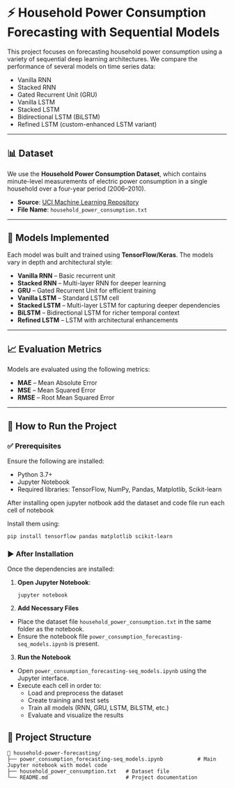 # ⚡ Household Power Consumption Forecasting with Sequential Models

This project focuses on forecasting household power consumption using a variety of sequential deep learning architectures. We compare the performance of several models on time series data:

- Vanilla RNN  
- Stacked RNN  
- Gated Recurrent Unit (GRU)  
- Vanilla LSTM  
- Stacked LSTM  
- Bidirectional LSTM (BiLSTM)  
- Refined LSTM (custom-enhanced LSTM variant)  

---

## 📊 Dataset

We use the **Household Power Consumption Dataset**, which contains minute-level measurements of electric power consumption in a single household over a four-year period (2006–2010).

- **Source**: [UCI Machine Learning Repository](https://archive.ics.uci.edu/ml/datasets/individual+household+electric+power+consumption)
- **File Name**: `household_power_consumption.txt`  

---

## 🧠 Models Implemented

Each model was built and trained using **TensorFlow/Keras**. The models vary in depth and architectural style:

- **Vanilla RNN** – Basic recurrent unit  
- **Stacked RNN** – Multi-layer RNN for deeper learning  
- **GRU** – Gated Recurrent Unit for efficient training  
- **Vanilla LSTM** – Standard LSTM cell  
- **Stacked LSTM** – Multi-layer LSTM for capturing deeper dependencies  
- **BiLSTM** – Bidirectional LSTM for richer temporal context  
- **Refined LSTM** – LSTM with architectural enhancements

---

## 📈 Evaluation Metrics

Models are evaluated using the following metrics:

- **MAE** – Mean Absolute Error  
- **MSE** – Mean Squared Error  
- **RMSE** – Root Mean Squared Error  

---

## 🧪 How to Run the Project

### ✅ Prerequisites

Ensure the following are installed:

- Python 3.7+
- Jupyter Notebook
- Required libraries: TensorFlow, NumPy, Pandas, Matplotlib, Scikit-learn

After installing open jupyter notbook add the dataset and code file run each cell of notebook

Install them using:

```
pip install tensorflow pandas matplotlib scikit-learn
```

### ▶️ After Installation

Once the dependencies are installed:

1. **Open Jupyter Notebook**:

   ```
   jupyter notebook
   ```
2. **Add Necessary Files**

- Place the dataset file `household_power_consumption.txt` in the same folder as the notebook.
- Ensure the notebook file `power_consumption_forecasting-seq_models.ipynb` is present.

3. **Run the Notebook**

- Open `power_consumption_forecasting-seq_models.ipynb` using the Jupyter interface.
- Execute each cell in order to:
   - Load and preprocess the dataset  
   - Create training and test sets  
   - Train all models (RNN, GRU, LSTM, BiLSTM, etc.)  
   - Evaluate and visualize the results  

## 📁 Project Structure

```
📁 household-power-forecasting/
├── power_consumption_forecasting-seq_models.ipynb           # Main Jupyter notebook with model code
├── household_power_consumption.txt   # Dataset file
└── README.md                         # Project documentation
```

